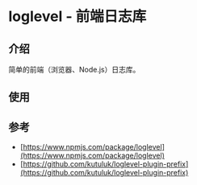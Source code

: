 # loglevel - 前端日志库

## 介绍

简单的前端（浏览器、Node.js）日志库。

## 使用

## 参考

* [https://www.npmjs.com/package/loglevel](https://www.npmjs.com/package/loglevel)
* [https://github.com/kutuluk/loglevel-plugin-prefix](https://github.com/kutuluk/loglevel-plugin-prefix)